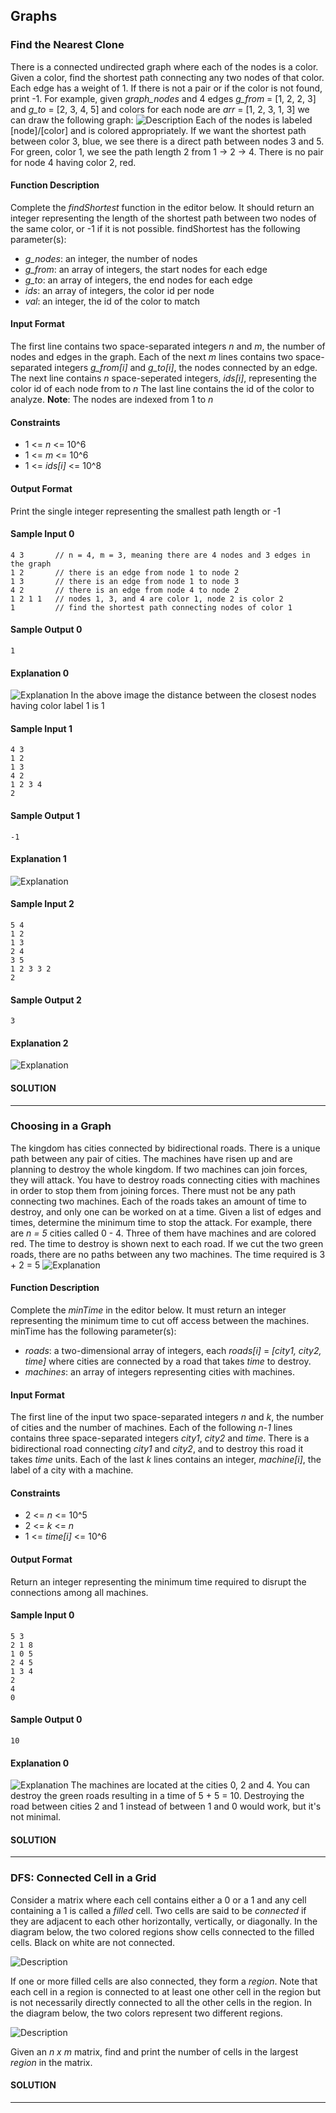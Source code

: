 ## Graphs

### Find the Nearest Clone
There is a connected undirected graph where each of the nodes is a color. Given a color, find the shortest path connecting any two nodes of that color. Each edge has a weight of 1. If there is not a pair or if the color is not found, print -1.
For example, given *graph_nodes* and 4 edges *g_from* = [1, 2, 2, 3] and *g_to* = [2, 3, 4, 5] and colors for each node are *arr* = [1, 2, 3, 1, 3] we can draw the following graph:
![Description](https://s3.amazonaws.com/hr-assets/0/1529952915-a96eba7baa-nearestcloneexample.png)
Each of the nodes is labeled [node]/[color] and is colored appropriately. If we want the shortest path between color 3, blue, we see there is a direct path between nodes 3 and 5. For green, color 1, we see the path length 2 from 1 → 2 → 4. There is no pair for node 4 having color 2, red.
#### Function Description
Complete the *findShortest* function in the editor below. It should return an integer representing the length of the shortest path between two nodes of the same color, or -1 if it is not possible.
findShortest has the following parameter(s):
- *g_nodes*: an integer, the number of nodes
- *g_from*: an array of integers, the start nodes for each edge
- *g_to*: an array of integers, the end nodes for each edge
- *ids*: an array of integers, the color id per node
- *val*: an integer, the id of the color to match
#### Input Format
The first line contains two space-separated integers *n* and *m*, the number of nodes and edges in the graph.
Each of the next *m* lines contains two space-separated integers *g_from[i]* and *g_to[i]*, the nodes connected by an edge.
The next line contains *n* space-seperated integers, *ids[i]*, representing the color id of each node from  to *n*
The last line contains the id of the color to analyze.
**Note**: The nodes are indexed from 1 to *n*
#### Constraints
- 1 <= *n* <= 10^6
- 1 <= *m* <= 10^6
- 1 <= *ids[i]* <= 10^8
#### Output Format
Print the single integer representing the smallest path length or -1
#### Sample Input 0
```
4 3       // n = 4, m = 3, meaning there are 4 nodes and 3 edges in the graph
1 2       // there is an edge from node 1 to node 2
1 3       // there is an edge from node 1 to node 3
4 2       // there is an edge from node 4 to node 2
1 2 1 1   // nodes 1, 3, and 4 are color 1, node 2 is color 2
1         // find the shortest path connecting nodes of color 1
```
#### Sample Output 0
`1`
#### Explanation 0
![Explanation](https://s3.amazonaws.com/hr-assets/0/1529953948-1e4fee4daf-nearestclonesample0.png)
In the above image the distance between the closest nodes having color label 1 is 1
#### Sample Input 1
```
4 3      
1 2       
1 3       
4 2       
1 2 3 4   
2         
```
#### Sample Output 1
`-1`
#### Explanation 1
![Explanation](https://s3.amazonaws.com/hr-assets/0/1530566003-c7e0b27b06-nearestclonesample1.png)
#### Sample Input 2
```
5 4      
1 2       
1 3       
2 4 
3 5
1 2 3 3 2
2
```
#### Sample Output 2
`3`
#### Explanation 2
![Explanation](https://s3.amazonaws.com/hr-assets/0/1530566304-daec2771f0-nearestclonesample2.png)
#### SOLUTION

---

### Choosing in a Graph
The kingdom has cities connected by bidirectional roads. There is a unique path between any pair of cities. The machines have risen up and are planning to destroy the whole kingdom. If two machines can join forces, they will attack. You have to destroy roads connecting cities with machines in order to stop them from joining forces. There must not be any path connecting two machines.
Each of the roads takes an amount of time to destroy, and only one can be worked on at a time. Given a list of edges and times, determine the minimum time to stop the attack.
For example, there are *n = 5* cities called 0 - 4. Three of them have machines and are colored red. The time to destroy is shown next to each road. If we cut the two green roads, there are no paths between any two machines. The time required is 3 + 2 = 5
![Explanation](https://s3.amazonaws.com/hr-assets/0/1528209077-f7699103c6-matrixExample.png)
#### Function Description
Complete the *minTime* in the editor below. It must return an integer representing the minimum time to cut off access between the machines.
minTime has the following parameter(s):
- *roads*: a two-dimensional array of integers, each *roads[i]* = *[city1, city2, time]* where cities are connected by a road that takes *time* to destroy.
- *machines*: an array of integers representing cities with machines.
#### Input Format
The first line of the input two space-separated integers *n* and *k*, the number of cities and the number of machines.
Each of the following *n-1* lines contains three space-separated integers *city1*, *city2* and *time*. There is a bidirectional road connecting *city1* and *city2*, and to destroy this road it takes *time* units.
Each of the last *k* lines contains an integer, *machine[i]*, the label of a city with a machine.
#### Constraints
- 2 <= *n* <= 10^5
- 2 <= *k* <= *n*
- 1 <= *time[i]* <= 10^6
#### Output Format
Return an integer representing the minimum time required to disrupt the connections among all machines.
#### Sample Input 0
```
5 3
2 1 8
1 0 5
2 4 5
1 3 4
2
4
0
```
#### Sample Output 0
`10`
#### Explanation 0
![Explanation](https://s3.amazonaws.com/hr-assets/0/1528209926-cda6d7fb35-matrixSample.png)
The machines are located at the cities 0, 2 and 4. You can destroy the green roads resulting in a time of 5 + 5 = 10. Destroying the road between cities 2 and 1 instead of between 1 and 0 would work, but it's not minimal.
#### SOLUTION

---

### DFS: Connected Cell in a Grid
Consider a matrix where each cell contains either a 0 or a 1 and any cell containing a 1 is called a *filled* cell. Two cells are said to be *connected* if they are adjacent to each other horizontally, vertically, or diagonally. In the diagram below, the two colored regions show cells connected to the filled cells. Black on white are not connected.

![Description](https://s3.amazonaws.com/hr-assets/0/1528204809-ea89cbdef6-connected.png)

If one or more filled cells are also connected, they form a *region*. Note that each cell in a region is connected to at least one other cell in the region but is not necessarily directly connected to all the other cells in the region.  In the diagram below, the two colors represent two different regions.

![Description](https://s3.amazonaws.com/hr-assets/0/1528205314-6fa4d1c8c7-connected2.png)

Given an *n x m* matrix, find and print the number of cells in the largest *region* in the matrix.


#### SOLUTION

---
